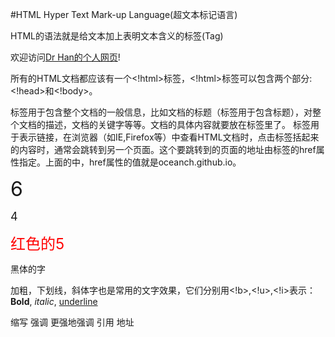 #HTML
Hyper Text Mark-up Language(超文本标记语言)

HTML的语法就是给文本加上表明文本含义的标签(Tag)

<html>
  <head>
    <title>第一个Html文档</title>
  </head>
  <body>
    欢迎访问<a href="oceanch.github.io">Dr Han的个人网页</a>!

所有的HTML文档都应该有一个<!html>标签，<!html>标签可以包含两个部分:<!head>和<!body>。
<!head>标签用于包含整个文档的一般信息，比如文档的标题（<!title>标签用于包含标题），对整个文档的描述，文档的关键字等等。文档的具体内容就要放在<!body>标签里了。

<!a>标签用于表示链接，在浏览器（如IE,Firefox等）中查看HTML文档时，点击<!a>标签括起来的内容时，通常会跳转到另一个页面。这个要跳转到的页面的地址由<!a>标签的href属性指定。上面的<!a href="oceanch.github.io">中，href属性的值就是oceanch.github.io。

<font size="6">6</font>

<font size="4">4</font>

<font color="red" size="5">红色的5</font>

<font face="黑体">黑体的字</font>

加粗，下划线，斜体字也是常用的文字效果，它们分别用<!b>,<!u>,<!i>表示：
<b>Bold</b>, <i>italic</i>,    <u>underline</u>
    
<!abbr>缩写

<!em>强调

<!strong>更强地强调

<!cite>引用

<!address>地址

</body>

  
</html>


